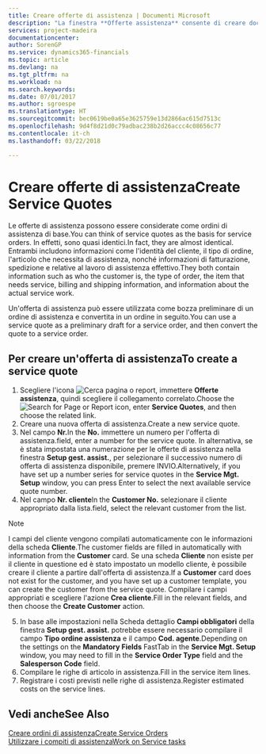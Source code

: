 ```yaml
---
title: Creare offerte di assistenza | Documenti Microsoft
description: "La finestra **Offerte assistenza** consente di creare documenti in cui vengono immesse informazioni relative a un servizio di assistenza, ad esempio riparazione e manutenzione, svolto su articoli in assistenza su richiesta del cliente. Un'offerta di assistenza può essere utilizzata come bozza preliminare di un ordine di assistenza e può essere in seguito convertita in un ordine."
services: project-madeira
documentationcenter: 
author: SorenGP
ms.service: dynamics365-financials
ms.topic: article
ms.devlang: na
ms.tgt_pltfrm: na
ms.workload: na
ms.search.keywords: 
ms.date: 07/01/2017
ms.author: sgroespe
ms.translationtype: HT
ms.sourcegitcommit: bec0619be0a65e3625759e13d2866ac615d7513c
ms.openlocfilehash: 9d4f8d21d0c79adbac238b2d26accc4c08656c77
ms.contentlocale: it-ch
ms.lasthandoff: 03/22/2018

---
```

# <a name="create-service-quotes"></a><span data-ttu-id="6ae4f-104">Creare offerte di assistenza</span><span class="sxs-lookup"><span data-stu-id="6ae4f-104">Create Service Quotes</span></span>
<span data-ttu-id="6ae4f-105">Le offerte di assistenza possono essere considerate come ordini di assistenza di base.</span><span class="sxs-lookup"><span data-stu-id="6ae4f-105">You can think of service quotes as the basis for service orders.</span></span> <span data-ttu-id="6ae4f-106">In effetti, sono quasi identici.</span><span class="sxs-lookup"><span data-stu-id="6ae4f-106">In fact, they are almost identical.</span></span> <span data-ttu-id="6ae4f-107">Entrambi includono informazioni come l'identità del cliente, il tipo di ordine, l'articolo che necessita di assistenza, nonché informazioni di fatturazione, spedizione e relative al lavoro di assistenza effettivo.</span><span class="sxs-lookup"><span data-stu-id="6ae4f-107">They both contain information such as who the customer is, the type of order, the item that needs service, billing and shipping information, and information about the actual service work.</span></span>
 
<span data-ttu-id="6ae4f-108">Un'offerta di assistenza può essere utilizzata come bozza preliminare di un ordine di assistenza e convertita in un ordine in seguito.</span><span class="sxs-lookup"><span data-stu-id="6ae4f-108">You can use a service quote as a preliminary draft for a service order, and then convert the quote to a service order.</span></span>  
  
## <a name="to-create-a-service-quote"></a><span data-ttu-id="6ae4f-109">Per creare un'offerta di assistenza</span><span class="sxs-lookup"><span data-stu-id="6ae4f-109">To create a service quote</span></span>  
1. <span data-ttu-id="6ae4f-110">Scegliere l'icona ![Cerca pagina o report](media/ui-search/search_small.png "Cerca pagina o report"), immettere **Offerte assistenza**, quindi scegliere il collegamento correlato.</span><span class="sxs-lookup"><span data-stu-id="6ae4f-110">Choose the ![Search for Page or Report](media/ui-search/search_small.png "Search for Page or Report icon") icon, enter **Service Quotes**, and then choose the related link.</span></span>  
2. <span data-ttu-id="6ae4f-111">Creare una nuova offerta di assistenza.</span><span class="sxs-lookup"><span data-stu-id="6ae4f-111">Create a new service quote.</span></span>  
3. <span data-ttu-id="6ae4f-112">Nel campo **Nr.**</span><span class="sxs-lookup"><span data-stu-id="6ae4f-112">In the **No.**</span></span> <span data-ttu-id="6ae4f-113">immettere un numero per l'offerta di assistenza.</span><span class="sxs-lookup"><span data-stu-id="6ae4f-113">field, enter a number for the service quote.</span></span> <span data-ttu-id="6ae4f-114">In alternativa, se è stata impostata una numerazione per le offerte di assistenza nella finestra **Setup gest. assist.**, per selezionare il successivo numero di offerta di assistenza disponibile, premere INVIO.</span><span class="sxs-lookup"><span data-stu-id="6ae4f-114">Alternatively, if you have set up a number series for service quotes in the **Service Mgt. Setup** window, you can press Enter to select the next available service quote number.</span></span>  
4. <span data-ttu-id="6ae4f-115">Nel campo **Nr. cliente**</span><span class="sxs-lookup"><span data-stu-id="6ae4f-115">In the **Customer No.**</span></span>  <span data-ttu-id="6ae4f-116">selezionare il cliente appropriato dalla lista.</span><span class="sxs-lookup"><span data-stu-id="6ae4f-116">field, select the relevant customer from the list.</span></span>  

  > [!Note]  
  >  <span data-ttu-id="6ae4f-117">I campi del cliente vengono compilati automaticamente con le informazioni della scheda **Cliente**.</span><span class="sxs-lookup"><span data-stu-id="6ae4f-117">The customer fields are filled in automatically with information from the **Customer** card.</span></span> <span data-ttu-id="6ae4f-118">Se una scheda **Cliente** non esiste per il cliente in questione ed è stato impostato un modello cliente, è possibile creare il cliente a partire dall'offerta di assistenza.</span><span class="sxs-lookup"><span data-stu-id="6ae4f-118">If a **Customer** card does not exist for the customer, and you have set up a customer template, you can create the customer from the service quote.</span></span> <span data-ttu-id="6ae4f-119">Compilare i campi appropriati e scegliere l'azione **Crea cliente**.</span><span class="sxs-lookup"><span data-stu-id="6ae4f-119">Fill in the relevant fields, and then choose the **Create Customer** action.</span></span>  
  
5. <span data-ttu-id="6ae4f-120">In base alle impostazioni nella Scheda dettaglio **Campi obbligatori** della finestra **Setup gest. assist.** potrebbe essere necessario compilare il campo **Tipo ordine assistenza** e il campo **Cod. agente**.</span><span class="sxs-lookup"><span data-stu-id="6ae4f-120">Depending on the settings on the **Mandatory Fields** FastTab in the **Service Mgt. Setup** window, you may need to fill in the **Service Order Type** field and the **Salesperson Code** field.</span></span>  
6. <span data-ttu-id="6ae4f-121">Compilare le righe di articolo in assistenza.</span><span class="sxs-lookup"><span data-stu-id="6ae4f-121">Fill in the service item lines.</span></span>  
7. <span data-ttu-id="6ae4f-122">Registrare i costi previsti nelle righe di assistenza.</span><span class="sxs-lookup"><span data-stu-id="6ae4f-122">Register estimated costs on the service lines.</span></span>  
  
## <a name="see-also"></a><span data-ttu-id="6ae4f-123">Vedi anche</span><span class="sxs-lookup"><span data-stu-id="6ae4f-123">See Also</span></span>  
[<span data-ttu-id="6ae4f-124">Creare ordini di assistenza</span><span class="sxs-lookup"><span data-stu-id="6ae4f-124">Create Service Orders</span></span>](service-how-to-create-service-orders.md)  
[<span data-ttu-id="6ae4f-125">Utilizzare i compiti di assistenza</span><span class="sxs-lookup"><span data-stu-id="6ae4f-125">Work on Service tasks</span></span>](service-how-to-work-on-service-tasks.md)  

 
